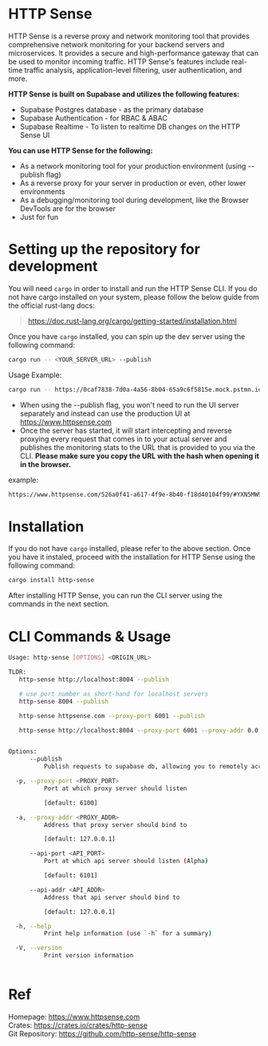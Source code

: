 # HTTP Sense

HTTP Sense is a reverse proxy and network monitoring tool that provides comprehensive network monitoring for your backend servers and microservices. It provides a secure and high-performance gateway that can be used to monitor incoming traffic. HTTP Sense's features include real-time traffic analysis, application-level filtering, user authentication, and more.

**HTTP Sense is built on Supabase and utilizes the following features:**
- Supabase Postgres database - as the primary database
- Supabase Authentication - for RBAC & ABAC
- Supabase Realtime - To listen to realtime DB changes on the HTTP Sense UI

**You can use HTTP Sense for the following:**
- As a network monitoring tool for your production environment (using --publish flag)
- As a reverse proxy for your server in production or even, other lower environments
- As a debugging/monitoring tool during development, like the Browser DevTools are for the browser
- Just for fun

# Setting up the repository for development
You will need `cargo` in order to install and run the HTTP Sense CLI. If you do not have cargo installed on your system, please follow the below guide from the official rust-lang docs:

> https://doc.rust-lang.org/cargo/getting-started/installation.html

Once you have `cargo` installed, you can spin up the dev server using the following command:
```bash
cargo run -- <YOUR_SERVER_URL> --publish 
```
Usage Example:
```bash
cargo run -- https://0caf7838-7d0a-4a56-8b04-65a9c6f5815e.mock.pstmn.io --publish
```

- When using the --publish flag, you won't need to run the UI server separately and instead can use the production UI at https://www.httpsense.com
- Once the server has started, it will start intercepting and reverse proxying every request that comes in to your actual server and publishes the monitoring stats to the URL that is provided to you via the CLI. **Please make sure you copy the URL with the hash when opening it in the browser.**

example: 
```bash
https://www.httpsense.com/526a0f41-a617-4f9e-8b40-f18d40104f99/#YXN5MW9wdE1VcXVWS0E1MHY3TDdDa0hJT0RyOVZqQGV4YW1wbGUuY29tOjp1Ym56Y0FOeEliM0toajdRazU5bW4xWFgwNVBkNnE=
```

# Installation

If you do not have `cargo` installed, please refer to the above section. Once you have it instaled, proceed with the installation for HTTP Sense using the following command:

```bash
cargo install http-sense
```
After installing HTTP Sense, you can run the CLI server using the commands in the next section. 

# CLI Commands & Usage
```bash
Usage: http-sense [OPTIONS] <ORIGIN_URL>

TLDR:
   http-sense http://localhost:8004 --publish

   # use port number as short-hand for localhost servers
   http-sense 8004 --publish            

   http-sense httpsense.com --proxy-port 6001 --publish

   http-sense http://localhost:8004 --proxy-port 6001 --proxy-addr 0.0.0.0


Options:
      --publish
          Publish requests to supabase db, allowing you to remotely access request details

  -p, --proxy-port <PROXY_PORT>
          Port at which proxy server should listen

          [default: 6100]

  -a, --proxy-addr <PROXY_ADDR>
          Address that proxy server should bind to

          [default: 127.0.0.1]

      --api-port <API_PORT>
          Port at which api server should listen (Alpha)

          [default: 6101]

      --api-addr <API_ADDR>
          Address that api server should bind to

          [default: 127.0.0.1]

  -h, --help
          Print help information (use `-h` for a summary)

  -V, --version
          Print version information



```

# Ref
Homepage: https://www.httpsense.com  
Crates: https://crates.io/crates/http-sense  
Git Repository: https://github.com/http-sense/http-sense  

